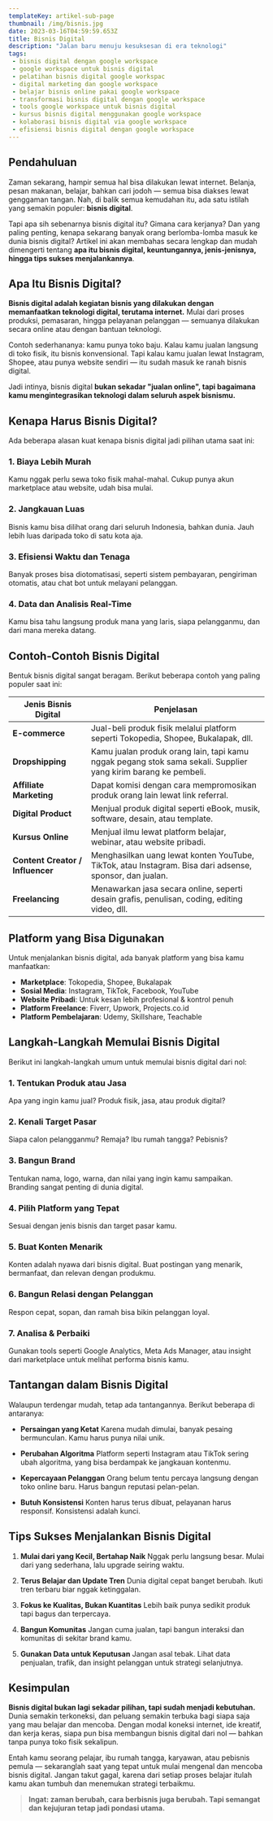 ```yaml
---
templateKey: artikel-sub-page
thumbnail: /img/bisnis.jpg
date: 2023-03-16T04:59:59.653Z
title: Bisnis Digital
description: "Jalan baru menuju kesuksesan di era teknologi"
tags:
 - bisnis digital dengan google workspace
 - google workspace untuk bisnis digital
 - pelatihan bisnis digital google workspac
 - digital marketing dan google workspace
 - belajar bisnis online pakai google workspace
 - transformasi bisnis digital dengan google workspace
 - tools google workspace untuk bisnis digital
 - kursus bisnis digital menggunakan google workspace
 - kolaborasi bisnis digital via google workspace
 - efisiensi bisnis digital dengan google workspace
---
```


## **Pendahuluan**

Zaman sekarang, hampir semua hal bisa dilakukan lewat internet. Belanja, pesan makanan, belajar, bahkan cari jodoh — semua bisa diakses lewat genggaman tangan. Nah, di balik semua kemudahan itu, ada satu istilah yang semakin populer: **bisnis digital**.

Tapi apa sih sebenarnya bisnis digital itu? Gimana cara kerjanya? Dan yang paling penting, kenapa sekarang banyak orang berlomba-lomba masuk ke dunia bisnis digital? Artikel ini akan membahas secara lengkap dan mudah dimengerti tentang **apa itu bisnis digital, keuntungannya, jenis-jenisnya, hingga tips sukses menjalankannya**.



## **Apa Itu Bisnis Digital?**

**Bisnis digital adalah kegiatan bisnis yang dilakukan dengan memanfaatkan teknologi digital, terutama internet.** Mulai dari proses produksi, pemasaran, hingga pelayanan pelanggan — semuanya dilakukan secara online atau dengan bantuan teknologi.

Contoh sederhananya: kamu punya toko baju. Kalau kamu jualan langsung di toko fisik, itu bisnis konvensional. Tapi kalau kamu jualan lewat Instagram, Shopee, atau punya website sendiri — itu sudah masuk ke ranah bisnis digital.

Jadi intinya, bisnis digital **bukan sekadar "jualan online", tapi bagaimana kamu mengintegrasikan teknologi dalam seluruh aspek bisnismu.**


## **Kenapa Harus Bisnis Digital?**

Ada beberapa alasan kuat kenapa bisnis digital jadi pilihan utama saat ini:

### 1. **Biaya Lebih Murah**

Kamu nggak perlu sewa toko fisik mahal-mahal. Cukup punya akun marketplace atau website, udah bisa mulai.

### 2. **Jangkauan Luas**

Bisnis kamu bisa dilihat orang dari seluruh Indonesia, bahkan dunia. Jauh lebih luas daripada toko di satu kota aja.

### 3. **Efisiensi Waktu dan Tenaga**

Banyak proses bisa diotomatisasi, seperti sistem pembayaran, pengiriman otomatis, atau chat bot untuk melayani pelanggan.

### 4. **Data dan Analisis Real-Time**

Kamu bisa tahu langsung produk mana yang laris, siapa pelangganmu, dan dari mana mereka datang.



## **Contoh-Contoh Bisnis Digital**

Bentuk bisnis digital sangat beragam. Berikut beberapa contoh yang paling populer saat ini:

| Jenis Bisnis Digital             | Penjelasan                                                                                                     |
| -------------------------------- | -------------------------------------------------------------------------------------------------------------- |
| **E-commerce**                   | Jual-beli produk fisik melalui platform seperti Tokopedia, Shopee, Bukalapak, dll.                             |
| **Dropshipping**                 | Kamu jualan produk orang lain, tapi kamu nggak pegang stok sama sekali. Supplier yang kirim barang ke pembeli. |
| **Affiliate Marketing**          | Dapat komisi dengan cara mempromosikan produk orang lain lewat link referral.                                  |
| **Digital Product**              | Menjual produk digital seperti eBook, musik, software, desain, atau template.                                  |
| **Kursus Online**                | Menjual ilmu lewat platform belajar, webinar, atau website pribadi.                                            |
| **Content Creator / Influencer** | Menghasilkan uang lewat konten YouTube, TikTok, atau Instagram. Bisa dari adsense, sponsor, dan jualan.        |
| **Freelancing**                  | Menawarkan jasa secara online, seperti desain grafis, penulisan, coding, editing video, dll.                   |



## **Platform yang Bisa Digunakan**

Untuk menjalankan bisnis digital, ada banyak platform yang bisa kamu manfaatkan:

* **Marketplace**: Tokopedia, Shopee, Bukalapak
* **Sosial Media**: Instagram, TikTok, Facebook, YouTube
* **Website Pribadi**: Untuk kesan lebih profesional & kontrol penuh
* **Platform Freelance**: Fiverr, Upwork, Projects.co.id
* **Platform Pembelajaran**: Udemy, Skillshare, Teachable



## **Langkah-Langkah Memulai Bisnis Digital**

Berikut ini langkah-langkah umum untuk memulai bisnis digital dari nol:

### 1. **Tentukan Produk atau Jasa**

Apa yang ingin kamu jual? Produk fisik, jasa, atau produk digital?

### 2. **Kenali Target Pasar**

Siapa calon pelangganmu? Remaja? Ibu rumah tangga? Pebisnis?

### 3. **Bangun Brand**

Tentukan nama, logo, warna, dan nilai yang ingin kamu sampaikan. Branding sangat penting di dunia digital.

### 4. **Pilih Platform yang Tepat**

Sesuai dengan jenis bisnis dan target pasar kamu.

### 5. **Buat Konten Menarik**

Konten adalah nyawa dari bisnis digital. Buat postingan yang menarik, bermanfaat, dan relevan dengan produkmu.

### 6. **Bangun Relasi dengan Pelanggan**

Respon cepat, sopan, dan ramah bisa bikin pelanggan loyal.

### 7. **Analisa & Perbaiki**

Gunakan tools seperti Google Analytics, Meta Ads Manager, atau insight dari marketplace untuk melihat performa bisnis kamu.



## **Tantangan dalam Bisnis Digital**

Walaupun terdengar mudah, tetap ada tantangannya. Berikut beberapa di antaranya:

* **Persaingan yang Ketat**
  Karena mudah dimulai, banyak pesaing bermunculan. Kamu harus punya nilai unik.

* **Perubahan Algoritma**
  Platform seperti Instagram atau TikTok sering ubah algoritma, yang bisa berdampak ke jangkauan kontenmu.

* **Kepercayaan Pelanggan**
  Orang belum tentu percaya langsung dengan toko online baru. Harus bangun reputasi pelan-pelan.

* **Butuh Konsistensi**
  Konten harus terus dibuat, pelayanan harus responsif. Konsistensi adalah kunci.



## **Tips Sukses Menjalankan Bisnis Digital**

1. **Mulai dari yang Kecil, Bertahap Naik**
   Nggak perlu langsung besar. Mulai dari yang sederhana, lalu upgrade seiring waktu.

2. **Terus Belajar dan Update Tren**
   Dunia digital cepat banget berubah. Ikuti tren terbaru biar nggak ketinggalan.

3. **Fokus ke Kualitas, Bukan Kuantitas**
   Lebih baik punya sedikit produk tapi bagus dan terpercaya.

4. **Bangun Komunitas**
   Jangan cuma jualan, tapi bangun interaksi dan komunitas di sekitar brand kamu.

5. **Gunakan Data untuk Keputusan**
   Jangan asal tebak. Lihat data penjualan, trafik, dan insight pelanggan untuk strategi selanjutnya.



## **Kesimpulan**

**Bisnis digital bukan lagi sekadar pilihan, tapi sudah menjadi kebutuhan.** Dunia semakin terkoneksi, dan peluang semakin terbuka bagi siapa saja yang mau belajar dan mencoba. Dengan modal koneksi internet, ide kreatif, dan kerja keras, siapa pun bisa membangun bisnis digital dari nol — bahkan tanpa punya toko fisik sekalipun.

Entah kamu seorang pelajar, ibu rumah tangga, karyawan, atau pebisnis pemula — sekaranglah saat yang tepat untuk mulai mengenal dan mencoba bisnis digital. Jangan takut gagal, karena dari setiap proses belajar itulah kamu akan tumbuh dan menemukan strategi terbaikmu.

> **Ingat: zaman berubah, cara berbisnis juga berubah. Tapi semangat dan kejujuran tetap jadi pondasi utama.**



